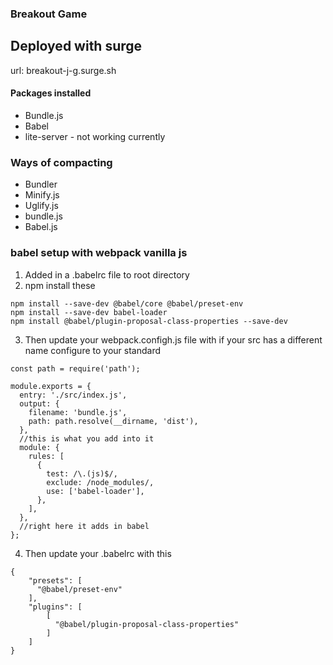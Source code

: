 ### Breakout Game

## Deployed with surge

url: breakout-j-g.surge.sh

#### Packages installed
* Bundle.js
* Babel
* lite-server - not working currently

### Ways of compacting
* Bundler
* Minify.js
* Uglify.js
* bundle.js
* Babel.js

### babel setup with webpack vanilla js

1. Added in a .babelrc file to root directory
2. npm install these

```
npm install --save-dev @babel/core @babel/preset-env 
npm install --save-dev babel-loader
npm install @babel/plugin-proposal-class-properties --save-dev
```
3. Then update your webpack.configh.js file with if your src has a different name configure to your standard

```
const path = require('path');

module.exports = {
  entry: './src/index.js',
  output: {
    filename: 'bundle.js',
    path: path.resolve(__dirname, 'dist'),
  },
  //this is what you add into it
  module: {
    rules: [
      {
        test: /\.(js)$/,
        exclude: /node_modules/,
        use: ['babel-loader'],
      },
    ],
  },
  //right here it adds in babel
};
```

4. Then update your .babelrc with this 

```
{
    "presets": [
      "@babel/preset-env"
    ],
    "plugins": [
        [
          "@babel/plugin-proposal-class-properties"
        ]
    ]
}
```
